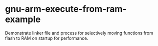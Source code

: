 # gnu-arm-execute-from-ram-example
Demonstrate linker file and process for selectively moving functions from flash to RAM on startup for performance.
